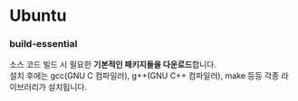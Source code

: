 # Ubuntu

### build-essential

소스 코드 빌드 시 필요한 **기본적인 패키지들을 다운로드**합니다.  
설치 후에는 gcc(GNU C 컴파일러), g++(GNU C++ 컴파일러), make 등등 각종 라이브러리가 설치됩니다.
